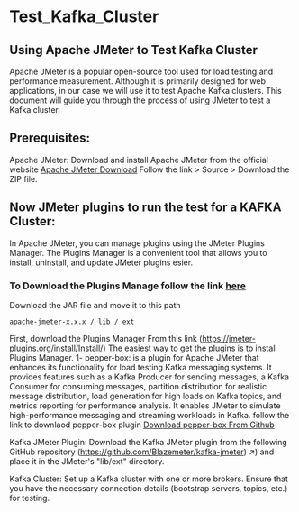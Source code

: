 # Test_Kafka_Cluster

## Using Apache JMeter to Test Kafka Cluster

Apache JMeter is a popular open-source tool used for load testing and performance measurement. Although it is primarily designed for web applications, in our case we will use it to test Apache Kafka clusters.
This document will guide you through the process of using JMeter to test a Kafka cluster.

## Prerequisites:

Apache JMeter: Download and install Apache JMeter from the official website [Apache JMeter Download](https://jmeter.apache.org/download_jmeter.cgi)
Follow the link > Source > Download the ZIP file.

## Now JMeter plugins to run the test for a KAFKA Cluster:
In Apache JMeter, you can manage plugins using the JMeter Plugins Manager. The Plugins Manager is a convenient tool that allows you to install, uninstall, and update JMeter plugins esier.
### To Download the Plugins Manage follow the link [here](https://jmeter-plugins.org/install/Install/) 
Download the JAR file and move it to this path 
```
apache-jmeter-x.x.x / lib / ext
```
First, download the Plugins Manager  From this link (https://jmeter-plugins.org/install/Install/)
The easiest way to get the plugins is to install Plugins Manager. 
1- pepper-box:
is a plugin for Apache JMeter that enhances its functionality for load testing Kafka messaging systems. It provides features such as a Kafka Producer for sending messages, a Kafka Consumer for consuming messages, partition distribution for realistic message distribution, load generation for high loads on Kafka topics, and metrics reporting for performance analysis. It enables JMeter to simulate high-performance messaging and streaming workloads in Kafka.
follow the link to downlaod pepper-box plugin
[Download pepper-box From Github ](https://github.com/GSLabDev/pepper-box)

Kafka JMeter Plugin: Download the Kafka JMeter plugin from the following GitHub repository (https://github.com/Blazemeter/kafka-jmeter) ↗) and place it in the JMeter's "lib/ext" directory.

Kafka Cluster: Set up a Kafka cluster with one or more brokers. Ensure that you have the necessary connection details (bootstrap servers, topics, etc.) for testing.
